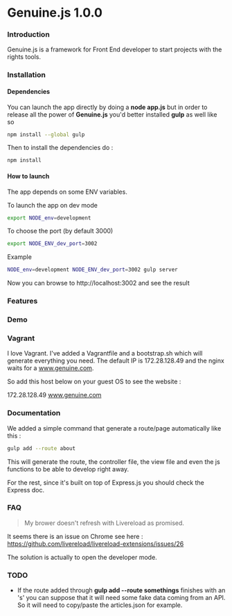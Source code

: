 # Genuine.js 1.0.0

### Introduction

Genuine.js is a framework for Front End developer to start projects with
the rights tools.

### Installation

#### Dependencies
You can launch the app directly by doing a **node app.js** but in order to release all the
power of **Genuine.js** you'd better installed **gulp** as well like so

```bash
npm install --global gulp
```

Then to install the dependencies do :

```bash
npm install
```

#### How to launch

The app depends on some ENV variables.

To launch the app on dev mode
```bash
export NODE_env=development
```

To choose the port (by default 3000)
```bash
export NODE_ENV_dev_port=3002
```
Example
```bash
NODE_env=development NODE_ENV_dev_port=3002 gulp server
```

Now you can browse to http://localhost:3002 and see the result

### Features

### Demo

### Vagrant

I love Vagrant. I've added a Vagrantfile and a bootstrap.sh which will generate everything you need.
The default IP is 172.28.128.49 and the nginx waits for a www.genuine.com.

So add this host below on your guest OS to see the website :

172.28.128.49 www.genuine.com

### Documentation

We added a simple command that generate a route/page automatically like this :

```bash
gulp add --route about
```
This will generate the route, the controller file, the view file and even the js functions
to be able to develop right away.

For the rest, since it's built on top of Express.js you should check the Express doc.

### FAQ
> My brower doesn't refresh with Livereload as promised.

It seems there is an issue on Chrome see here :
https://github.com/livereload/livereload-extensions/issues/26

The solution is actually to open the developer mode.

### TODO

- If the route added through **gulp add --route somethings** finishes with an 's'
you can suppose that it will need some fake data coming from an API. So it will need
to copy/paste the articles.json for example.
